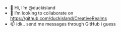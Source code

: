 - 👋 Hi, I’m @duckisland
- 💞️ I’m looking to collaborate on https://github.com/duckisland/CreativeRealms
- 📫 idk.. send me messages through GitHub i guess

<!---
duckisland/duckisland is a ✨ special ✨ repository because its `README.md` (this file) appears on your GitHub profile.
You can click the Preview link to take a look at your changes.
--->
